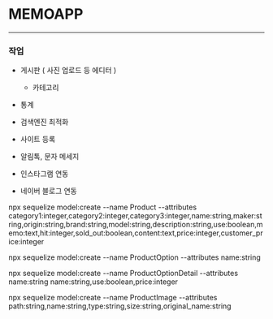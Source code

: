 # MEMOAPP


--------
### 작업
- 게시판 ( 사진 업로드 등 에디터 )
    - 카테고리

- 통계
- 검색엔진 최적화
- 사이트 등록
- 알림톡, 문자 메세지
- 인스타그램 연동
- 네이버 블로그 연동



npx sequelize model:create --name Product --attributes category1:integer,category2:integer,category3:integer,name:string,maker:string,origin:string,brand:string,model:string,description:string,use:boolean,memo:text,hit:integer,sold_out:boolean,content:text,price:integer,customer_price:integer

npx sequelize model:create --name ProductOption --attributes name:string

npx sequelize model:create --name ProductOptionDetail --attributes name:string name:string,use:boolean,price:integer

npx sequelize model:create --name ProductImage --attributes path:string,name:string,type:string,size:string,original_name:string
